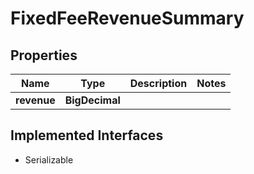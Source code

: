 

# FixedFeeRevenueSummary


## Properties

| Name | Type | Description | Notes |
|------------ | ------------- | ------------- | -------------|
|**revenue** | **BigDecimal** |  |  |


## Implemented Interfaces

* Serializable


